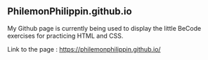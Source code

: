 ## PhilemonPhilippin.github.io

My Github page is currently being used to display the little BeCode exercises for practicing HTML and CSS.

Link to the page : https://philemonphilippin.github.io/
